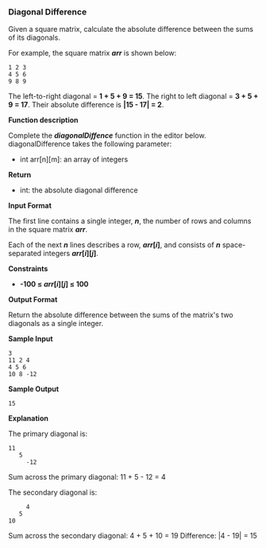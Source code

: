 ### __Diagonal Difference__
Given a square matrix, calculate the absolute difference between the sums of its diagonals.

For example, the square matrix ___arr___ is shown below:

```
1 2 3
4 5 6
9 8 9
```

The left-to-right diagonal = __1 + 5 + 9 = 15__. The right to left diagonal = __3 + 5 + 9 = 17__. Their absolute difference is __|15 - 17| = 2__. 

__Function description__

Complete the ___diagonalDiffence___ function in the editor below.  
diagonalDifference takes the following parameter: 
- int arr[n][m]: an array of integers

__Return__
- int: the absolute diagonal difference

__Input Format__

The first line contains a single integer, ___n___, the number of rows and columns in the square matrix ___arr___.

Each of the next ___n___ lines describes a row, ___arr_[_i_]__, and consists of ___n___ space-separated integers ___arr_[_i_][_j_]__.

__Constraints__

- __-100 &le; _arr_[_i_][_j_] &le; 100__

__Output Format__

Return the absolute difference between the sums of the matrix's two diagonals as a single integer.

__Sample Input__

```
3
11 2 4
4 5 6
10 8 -12
```

__Sample Output__
```
15
```

__Explanation__

The primary diagonal is: 

```
11
   5
     -12
```

Sum across the primary diagonal: 11 + 5 - 12 = 4

The secondary diagonal is:

```
     4
   5
10
```

Sum across the secondary diagonal: 4 + 5 + 10 = 19
Difference: |4 - 19| = 15